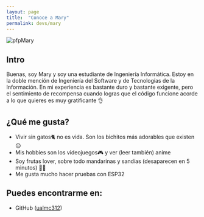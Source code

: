 ```yaml
---
layout: page
title:  "Conoce a Mary"
permalink: devs/mary
---
```

<img src="\blogHMIS25\assets\pfpMHMIS.jpg" alt="pfpMary" draggable="false">



## Intro
Buenas, soy Mary y soy una estudiante de Ingeniería Informática. Estoy en la doble mención de Ingeniería del Software y de Tecnologías de la Información.
En mi experiencia es bastante duro y bastante exigente, pero el sentimiento de recompensa cuando logras que el código funcione acorde a lo que quieres es muy gratificante 👌

## ¿Qué me gusta?
- Vivir sin gatos🐈 no es vida. Son los bichitos más adorables que existen 😌
- Mis hobbies son los videojuegos🎮 y ver (leer también) anime 
- Soy frutas lover, sobre todo mandarinas y sandías (desaparecen en 5 minutos) 🍊🍉
- Me gusta mucho hacer pruebas con ESP32

## Puedes encontrarme en: 
- GitHub ([ualmc312](https://github.com/ualmc312))